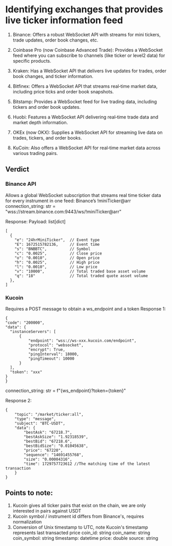 # Identifying exchanges that provides live ticker information feed
1. Binance:
Offers a robust WebSocket API with streams for mini tickers, trade updates, order book changes, etc.

2. Coinbase Pro (now Coinbase Advanced Trade):
Provides a WebSocket feed where you can subscribe to channels (like ticker or level2 data) for specific products.

3. Kraken:
Has a WebSocket API that delivers live updates for trades, order book changes, and ticker information.

4. Bitfinex:
Offers a WebSocket API that streams real‑time market data, including price ticks and order book snapshots.

5. Bitstamp:
Provides a WebSocket feed for live trading data, including tickers and order book updates.

6. Huobi:
Features a WebSocket API delivering real‑time trade data and market depth information.

7. OKEx (now OKX):
Supplies a WebSocket API for streaming live data on trades, tickers, and order books.

8. KuCoin:
Also offers a WebSocket API for real‑time market data across various trading pairs.

## Verdict

### Binance API
Allows a global WebSocket subscription that streams real time ticker data for every instrument in one feed:
Binance’s !miniTicker@arr
connection_string: str = "wss://stream.binance.com:9443/ws/!miniTicker@arr"

Response:
Payload: list[dict]
```
[
  {
    "e": "24hrMiniTicker",  // Event type
    "E": 1672515782136,     // Event time
    "s": "BNBBTC",          // Symbol
    "c": "0.0025",          // Close price
    "o": "0.0010",          // Open price
    "h": "0.0025",          // High price
    "l": "0.0010",          // Low price
    "v": "10000",           // Total traded base asset volume
    "q": "18"               // Total traded quote asset volume
  },
]
```

### Kucoin
Requires a POST message to obtain a ws_endpoint and a token
Response 1:
```
{
"code": "200000",
"data": {
  "instanceServers": [
      {
          "endpoint": "wss://ws-xxx.kucoin.com/endpoint",
          "protocol": "websocket",
          "encrypt": True,
          "pingInterval": 18000,
          "pingTimeout": 10000
      }
  ],
  "token": "xxx"
}
}
```
connection_string: str = f"{ws_endpoint}?token={token}"

Response 2: 
```
{
    "topic": "/market/ticker:all",
    "type": "message",
    "subject": "BTC-USDT",
    "data": {
        "bestAsk": "67218.7",
        "bestAskSize": "1.92318539",
        "bestBid": "67218.6",
        "bestBidSize": "0.01045638",
        "price": "67220",
        "sequence": "14691455768",
        "size": "0.00004316",
        "time": 1729757723612 //The matching time of the latest transaction
    }
}    
```

## Points to note:
1. Kucoin gives all ticker pairs that exist on the chain, we are only interested in pairs against USDT
2. Kucoin symbol / instrument id differs from Binance's, requires normalization
3. Conversion of Unix timestamp to UTC, note Kucoin's timestamp represents last transacted price
coin_id: string
coin_name: string
coin_symbol: string
timestamp: datetime
price: double
source: string